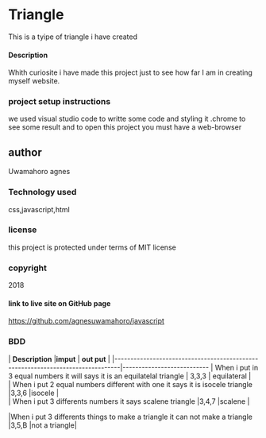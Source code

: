 # Triangle 

This is a tyipe of triangle i have created

#### Description
Whith curiosite i have made this project just  to see how far I am in creating myself website.

### project setup instructions

we used visual studio code to writte some code and styling it .chrome to see some result and
to open this project you must have a web-browser 

## author
Uwamahoro agnes

### Technology used

css,javascript,html


### license

this project is protected under terms of MIT license

### copyright
2018

#### link to live site on GitHub page

https://github.com/agnesuwamahoro/javascript

### BDD
| __Description__                                                                |__imput__   |  __out put__ |
|--------------------------------------------------------------------------------|---------------------------
| When i put in 3 equal numbers it will says it is  an equilatelal triangle      |  3,3,3     | equilateral  |         
| When i put 2 equal numbers different with one it says it is isocele triangle   |3,3,6       |isocele       |                                     
| When i put 3 differents numbers it says scalene triangle                       |3,4,7       |scalene       |

|When  i put 3 differents things to make a triangle it can not make a triangle   |3,5,B       |not a triangle|